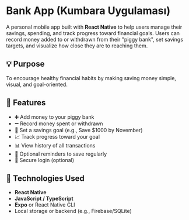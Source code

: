 # Bank App (Kumbara Uygulaması)

A personal mobile app built with **React Native** to help users manage their savings, spending, and track progress toward financial goals. Users can record money added to or withdrawn from their "piggy bank", set savings targets, and visualize how close they are to reaching them.

## 💡 Purpose

To encourage healthy financial habits by making saving money simple, visual, and goal-oriented.

## 📲 Features

- ➕ Add money to your piggy bank
- ➖ Record money spent or withdrawn
- 🎯 Set a savings goal (e.g., Save $1000 by November)
- 📈 Track progress toward your goal
- 📊 View history of all transactions
- 🔔 Optional reminders to save regularly
- 🔐 Secure login (optional)

## 🚀 Technologies Used

- **React Native**
- **JavaScript / TypeScript**
- **Expo** or React Native CLI
- Local storage or backend (e.g., Firebase/SQLite)
